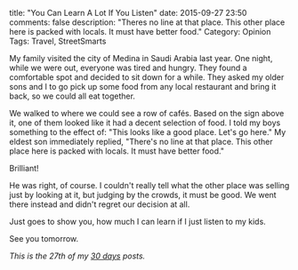 title: "You Can Learn A Lot If You Listen"
date: 2015-09-27 23:50
comments: false
description: "Theres no line at that place. This other place here is packed with locals. It must have better food."
Category: Opinion
Tags: Travel, StreetSmarts

My family visited the city of Medina in Saudi Arabia last year. One night, while we were out, everyone was tired and hungry. They found a comfortable spot and decided to sit down for a while. They asked my older sons and I to go pick up some food from any local restaurant and bring it back, so we could all eat together. 

<!-- more -->

We walked to where we could see a row of cafés. Based on the sign above it, one of them looked like it had a decent selection of food. I told my boys something to the effect of: "This looks like a good place. Let's go here." My eldest son immediately replied, "There's no line at that place. This other place here is packed with locals. It must have better food."

Brilliant! 

He was right, of course. I couldn't really tell what the other place was selling just by looking at it, but judging by the crowds, it must be good. We went there instead and didn't regret our decision at all. 

Just goes to show you, how much I can learn if I just listen to my kids.

See you tomorrow.

_This is the 27th of my [30 days][] posts._

[30 days]: /2015/08/31/30-days/
